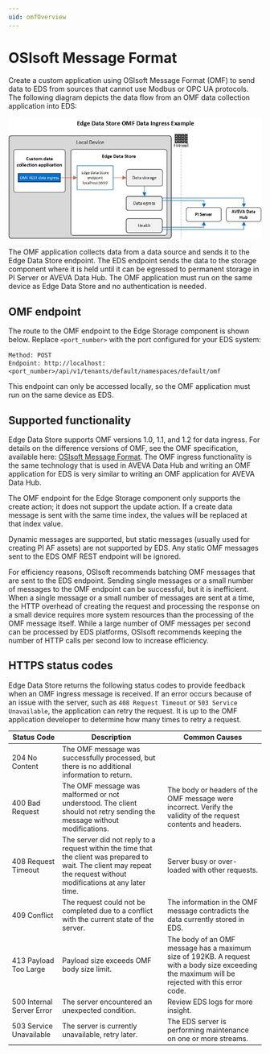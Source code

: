 ```yaml
---
uid: omfOverview
---
```


# OSIsoft Message Format

Create a custom application using OSIsoft Message Format (OMF) to send data to EDS from sources that cannot use Modbus or OPC UA protocols. The following diagram depicts the data flow from an OMF data collection application into EDS:

![EDS OMF Ingress](../images/OMFIngressExample.jpg "OMF Ingress Example")

The OMF application collects data from a data source and sends it to the Edge Data Store endpoint. The EDS endpoint sends the data to the storage component where it is held until it can be egressed to permanent storage in PI Server or AVEVA Data Hub. The OMF application must run on the same device as Edge Data Store and no authentication is needed.

## OMF endpoint

The route to the OMF endpoint to the Edge Storage component is shown below. Replace `<port_number>` with the port configured for your EDS system:

```http
Method: POST
Endpoint: http://localhost:<port_number>/api/v1/tenants/default/namespaces/default/omf
```

This endpoint can only be accessed locally, so the OMF application must run on the same device as EDS.

## Supported functionality

Edge Data Store supports OMF versions 1.0, 1.1, and 1.2 for data ingress. For details on the difference versions of OMF, see the OMF specification, available here: [OSIsoft Message Format](https://docs.osisoft.com/bundle/omf/page/index.html). The OMF ingress functionality is the same technology that is used in AVEVA Data Hub and writing an OMF application for EDS is very similar to writing an OMF application for AVEVA Data Hub.

The OMF endpoint for the Edge Storage component only supports the create action; it does not support the update action. If a create data message is sent with the same time index, the values will be replaced at that index value.

Dynamic messages are supported, but static messages (usually used for creating PI AF assets) are not supported by EDS. Any static OMF messages sent to the EDS OMF REST endpoint will be ignored.

For efficiency reasons, OSIsoft recommends batching OMF messages that are sent to the EDS endpoint. Sending single messages or a small number of messages to the OMF endpoint can be successful, but it is inefficient. When a single message or a small number of messages are sent at a time, the HTTP overhead of creating the request and processing the response on a small device requires more system resources than the processing of the OMF message itself. While a large number of OMF messages per second can be processed by EDS platforms, OSIsoft recommends keeping the number of HTTP calls per second low to increase efficiency.

## HTTPS status codes

Edge Data Store returns the following status codes to provide feedback when an OMF ingress message is received. If an error occurs because of an issue with the server, such as `408 Request Timeout` or `503 Service Unavailable`, the application can retry the request. It is up to the OMF application developer to determine how many times to retry a request.

| Status Code        | Description               | Common Causes               |
|--------------------|---------------------------|-----------------------------|
| 204 No Content     | The OMF message was successfully processed, but there is no additional information to return. | |
| 400 Bad Request    | The OMF message was malformed or not understood. The client should not retry sending the message without modifications.| The body or headers of the OMF message were incorrect. Verify the validity of the request contents and headers.
| 408 Request Timeout| The server did not reply to a request within the time that the client was prepared to wait. The client may repeat the request without modifications at any later time.| Server busy or over-loaded with other requests.|
| 409 Conflict       | The request could not be completed due to a conflict with the current state of the server.| The information in the OMF message contradicts the data currently stored in EDS.|
| 413 Payload Too Large| Payload size exceeds OMF body size limit.| The body of an OMF message has a maximum size of 192KB. A request with a body size exceeding the maximum will be rejected with this error code.|
| 500 Internal Server Error| The server encountered an unexpected condition.| Review EDS logs for more insight.|
| 503 Service Unavailable| The server is currently unavailable, retry later.| The EDS server is performing maintenance on one or more streams.|
